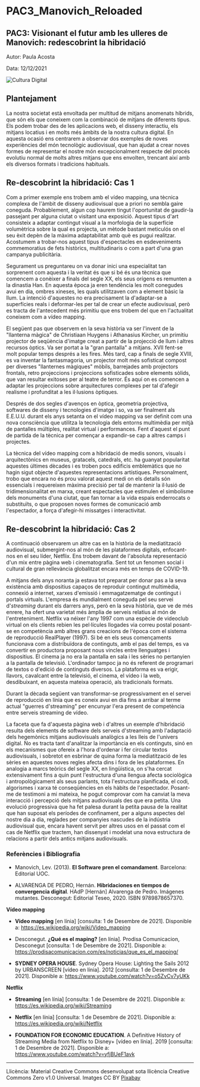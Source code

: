 # PAC3_Manovich_Reloaded

## PAC3: Visionant el futur amb les ulleres de Manovich: redescobrint la hibridació 


Autor: Paula Acosta


Data: 12/12/2021

![Cultura Digital](https://miro.medium.com/max/1400/0*9PyyNvrO2PcD3KuU.png) 



## Plantejament

La nostra societat està envoltada per multitud de mitjans anomenats híbrids, que són els que coneixem com la combinació de mitjans de diferents tipus. Els podem trobar des de les aplicacions web, el disseny interactiu, els mitjans locatius i en molts més àmbits de la nostra cultura digital. En aquesta ocasió ens centrarem a observar dos exemples de noves experiències del món tecnològic audiovisual, que han ajudat a crear noves formes de representar el nostre món excepcionalment respecte del procés evolutiu normal de molts altres mitjans que ens envolten, trencant així amb els diversos formats i tradicions habituals.


## Re-descobrint la hibridació: Cas 1

Com a primer exemple ens trobem amb el vídeo mapping, una tècnica complexa de l'àmbit de disseny audiovisual que a priori no sembla gaire coneguda. Probablement, algun cop haurem tingut l'oportunitat de gaudir-la passejant per alguna ciutat o visitant una exposició. Aquest tipus d'art consisteix a adaptar contingut visual a la morfologia de la superfície volumètrica sobre la qual es projecta, un mètode bastant meticulós on el seu èxit depèn de la màxima adaptabilitat amb què es pugui realitzar. Acostumem a trobar-nos aquest tipus d'espectacles en esdeveniments commemoratius de fets històrics, multitudinaris o com a part d'una gran campanya publicitària.

Segurament us preguntareu on va donar inici una especialitat tan sorprenent com aquesta i la veritat és que si bé és una tècnica que comencem a conèixer a finals del segle XX, els seus orígens es remunten a la dinastia Han. En aquesta època ja eren tendència les molt conegudes avui en dia, ombres xineses, les quals utilitzaven com a element bàsic la llum. La intenció d'aquestes no era precisament la d'adaptar-se a superfícies reals i deformar-les per tal de crear un efecte audiovisual, però es tracta de l'antecedent més primitiu que ens trobem del que en l'actualitat coneixem com a vídeo mapping.

El següent pas que observem en la seva història va ser l'invent de la "llanterna màgica" de Christiaan Huygens i Athanasius Kircher, un primitiu projector de seqüència d'imatge creat a partir de la projecció de llum i altres recursos òptics. Va ser portat a la "gran pantalla" a mitjans. XVII fent-se molt popular temps després a les fires. Més tard, cap a finals de segle XVIII, es va inventar la fantasmagoria, un projector molt més sofisticat compost per diverses "llanternes màgiques" mòbils, barrejades amb projectors frontals, retro projeccions i projeccions sofisticades sobre elements sòlids, que van resultar exitoses per al teatre de terror. És aquí on es comencen a adaptar les projeccions sobre arquitectures complexes per tal d'afegir realisme i profunditat a les il·lusions òptiques.

Després de dos segles d'avenços en òptica, geometria projectiva, softwares de disseny i tecnologies d'imatge i so, va ser finalment als E.E.U.U. durant els anys setanta on el vídeo mapping va ser definit com una nova consciència que utilitza la tecnologia dels entorns multimèdia per mitjà de pantalles múltiples, realitat virtual i performances. Fent d'aquest el punt de partida de la tècnica per començar a expandir-se cap a altres camps i projectes.

La tècnica del vídeo mapping com a hibridació de medis sonors, visuals i arquitectònics en museus, gratacels, catedrals, etc. ha guanyat popularitat aquestes últimes dècades i es troben pocs edificis emblemàtics que no hagin sigut objecte d'aquestes representacions artístiques. Personalment, trobo que encara no és prou valorat aquest medi on els detalls són essencials i requereixen màxima precisió per tal de mantenir la il·lusió de tridimensionalitat en marxa, creant espectacles que estimulen el simbolisme dels monuments d'una ciutat, que fan tornar a la vida espais enderrocats o substituïts, o que proposen noves formes de comunicació amb l'espectador, a força d'afegir-hi missatges i interactivitat.



## Re-descobrint la hibridació: Cas 2

A continuació observarem un altre cas en la història de la mediatització audiovisual, submergint-nos al món de les plataformes digitals, enfocant-nos en el seu líder, Netflix. Ens trobem davant de l'absoluta representació d'un mix entre pàgina web i cinematografia. Sent tot un fenomen social i cultural de gran rellevància globalitzat encara més en temps de COVID-19.

A mitjans dels anys noranta ja estava tot preparat per donar pas a la seva existència amb dispositius capaços de reproduir contingut multimèdia, connexió a internet, xarxes d'emissió i emmagatzematge de contingut i portals virtuals. L'empresa és mundialment coneguda pel seu servei d'*streaming* durant els darrers anys, però en la seva història, que ve de més enrere, ha ofert una varietat més àmplia de serveis relatius al món de l'entreteniment. Netflix va néixer l'any 1997 com una espècie de videoclub virtual on els clients rebien les pel·lícules llogades via correu postal posant-se en competència amb altres grans creacions de l'època com el sistema de reproducció RealPlayer (1997).
Si bé en els seus començaments funcionava com a distribuïdora de continguts, amb el pas del temps, es va convertir en productora proposant nous vincles entre llenguatges i dispositius. El cinema ja no era la pantalla en sala i les sèries no pertanyien a la pantalla de televisió. L'ordinador tampoc ja no és referent de programari de textos o d'edició de continguts diversos. La plataforma es va erigir, llavors, cavalcant entre la televisió, el cinema, el vídeo i la web, desdibuixant, en aquesta mateixa operació, als tradicionals formats.

Durant la dècada següent van transformar-se progressivament en el servei de reproducció en línia que es coneix avui en dia
fins a arribar al terme actual "guerres d'streaming" per encunyar l'era present de competència entre serveis streaming de vídeo.

La faceta que fa d'aquesta pàgina web i d'altres un exemple d'hibridació resulta dels elements de software dels serveis d'streaming amb l'adaptació dels hegemònics mitjans audiovisuals analògics a les lleis de l'univers digital. No es tracta tant d'analitzar la importància en els continguts, sinó en els mecanismes que ofereix a l'hora d'ordenar i fer circular textos audiovisuals, i sobretot en esbrinar de quina forma la mediatització de les sèries en aquestes noves regles afecta dins i fora de les plataformes. En analogia a marcs teòrics del segle XX, en lingüística, on s'ha cercat extensivament fins a quin punt l'estructura d'una llengua afecta sociològica i antropològicament als seus parlants, tota l'estructura planificada, el codi, algorismes i xarxa té conseqüències en els hàbits de l'espectador. Posant-me de testimoni a mi mateixa, he pogut comprovar com ha canviat la meva interacció i percepció dels mitjans audiovisuals des que era petita. Una evolució progressiva que ha fet palesa durant la petita pausa de la realitat que han suposat els períodes de confinament, per a alguns aspectes del nostre dia a dia, reglades per companyies nascudes de la indústria audiovisual que, encara havent servit per altres usos en el passat com el cas de Netflix que tractem, han dissenyat i modelat una nova estructura de relacions a partir dels antics mitjans audiovisuals.


### Referències i Bibliografia

* Manovich, Lev. (2013). **El Software pren el comandament**. Barcelona: Editorial UOC. 

* ALVARENGA DE PEDRO, Hernán. **Hibridaciones en tiempos de convergencia digital**. HAdP [Hernán] Alvarenga de Pedro. Imágenes mutantes. Desconegut: Editorial Teseo, 2020. ISBN 9789878657370.

**Vídeo mapping**

* **Video mapping** [en línia] [consulta: 1 de Desembre de 2021]. Disponible a: https://es.wikipedia.org/wiki/Video_mapping

* Desconegut. **¿Qué es el maping?** [en línia]. Prodisa Comunicacion, Desconegut  [consulta: 1 de Desembre de 2021]. Disponible a: https://prodisacomunicacion.com/es/noticias/que_es_el_mapping/

* **SYDNEY OPERA HOUSE**. Sydney Opera House: Lighting the Sails 2012 by URBANSCREEN [vídeo en línia]. 2012 [consulta: 1 de Desembre de 2021]. Disponible a: https://www.youtube.com/watch?v=o5ZvCv7yUKk

**Netflix** 

* **Streaming** [en línia] [consulta: 1 de Desembre de 2021]. Disponible a: https://es.wikipedia.org/wiki/Streaming

* **Netflix** [en línia] [consulta: 1 de Desembre de 2021]. Disponible a: https://es.wikipedia.org/wiki/Netflix

* **FOUNDATION FOR ECONOMIC EDUCATION**. A Definitive History of Streaming Media from Netflix to Disney+  [vídeo en línia]. 2019 [consulta: 1 de Desembre de 2021]. Disponible a: https://www.youtube.com/watch?v=yfjBUeF1avk
----

Llicència: Material Creative Commons desenvolupat sota llicència Creative Commons Zero v1.0 Universal. Imatges CC BY [Pixabay](https://pixabay.com)
